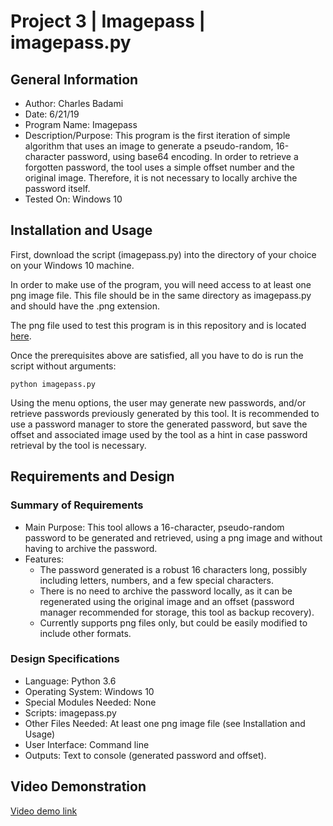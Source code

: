 # Project 3 | Imagepass | imagepass.py

## General Information
* Author: Charles Badami
* Date: 6/21/19
* Program Name: Imagepass
* Description/Purpose: This program is the first iteration of simple algorithm that uses an image to generate a pseudo-random, 16-character password, using base64 encoding. In order to retrieve a forgotten password, the tool uses a simple offset number and the original image. Therefore, it is not necessary to locally archive the password itself.
* Tested On: Windows 10

## Installation and Usage
First, download the script (imagepass.py) into the directory of your choice on your Windows 10 machine.

In order to make use of the program, you will need access to at least one png image file. This file should be in the same directory as imagepass.py and should have the .png extension.

The png file used to test this program is in this repository and is located [here](https://github.com/cbadami/CSC-842/blob/master/Project%203/monster.png).

Once the prerequisites above are satisfied, all you have to do is run the script without arguments:
```
python imagepass.py
```
Using the menu options, the user may generate new passwords, and/or retrieve passwords previously generated by this tool. It is recommended to use a password manager to store the generated password, but save the offset and associated image used by the tool as a hint in case password retrieval by the tool is necessary. 

## Requirements and Design
### Summary of Requirements
* Main Purpose: This tool allows a 16-character, pseudo-random password to be generated and retrieved, using a png image and without having to archive the password.
* Features:
    * The password generated is a robust 16 characters long, possibly including letters, numbers, and a few special characters.
	* There is no need to archive the password locally, as it can be regenerated using the original image and an offset (password manager recommended for storage, this tool as backup recovery).
	* Currently supports png files only, but could be easily modified to include other formats.
	
### Design Specifications
* Language: Python 3.6
* Operating System: Windows 10
* Special Modules Needed: None
* Scripts: imagepass.py
* Other Files Needed: At least one png image file (see Installation and Usage)
* User Interface: Command line
* Outputs: Text to console (generated password and offset).

## Video Demonstration

[Video demo link](https://youtu.be/8sTmECOtvjI)
